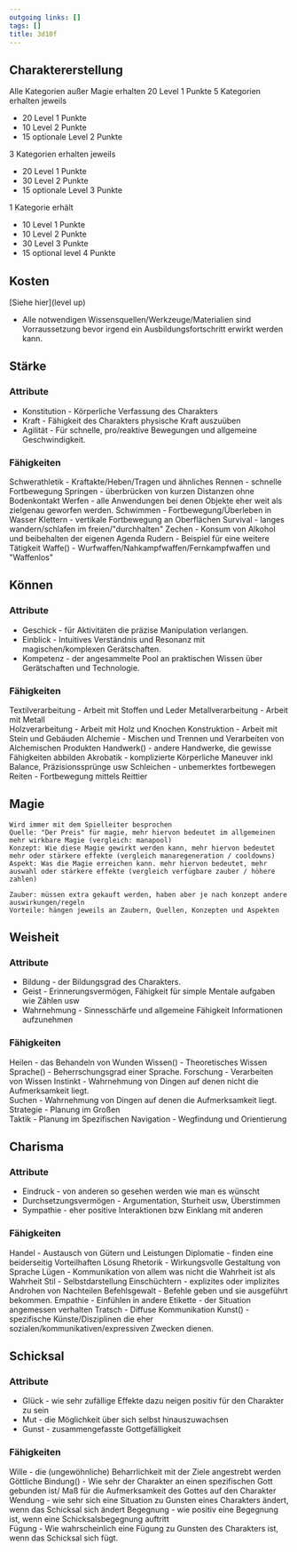 ```yaml
---
outgoing links: []
tags: []
title: 3d10f
---
```

## Charaktererstellung
Alle Kategorien außer Magie erhalten 20 Level 1 Punkte
5 Kategorien erhalten jeweils   
  

* 20 Level 1 Punkte
* 10 Level 2 Punkte
* 15 optionale Level 2 Punkte

3 Kategorien erhalten jeweils  

* 20 Level 1 Punkte  
* 30 Level 2 Punkte   
* 15 optionale Level 3 Punkte  
  
  
1 Kategorie erhält  

* 10 Level 1 Punkte  
* 10 Level 2 Punkte   
* 30 Level 3 Punkte
* 15 optional level 4 Punkte


## Kosten

[Siehe hier](level up)


* Alle notwendigen Wissensquellen/Werkzeuge/Materialien sind Vorraussetzung bevor irgend ein Ausbildungsfortschritt erwirkt werden kann.  

## Stärke
  
### Attribute 

* Konstitution - Körperliche Verfassung des Charakters
* Kraft - Fähigkeit des Charakters physische Kraft auszuüben
* Agilität - Für schnelle, pro/reaktive Bewegungen und allgemeine Geschwindigkeit.

### Fähigkeiten

Schwerathletik - Kraftakte/Heben/Tragen und ähnliches
Rennen - schnelle Fortbewegung
Springen - überbrücken von kurzen Distanzen ohne Bodenkontakt
Werfen - alle Anwendungen bei denen Objekte eher weit als zielgenau geworfen werden.
Schwimmen - Fortbewegung/Überleben in Wasser
Klettern - vertikale Fortbewegung an Oberflächen
Survival - langes wandern/schlafen im freien/"durchhalten"
Zechen - Konsum von Alkohol und beibehalten der eigenen Agenda
Rudern - Beispiel für eine weitere Tätigkeit
Waffe() - Wurfwaffen/Nahkampfwaffen/Fernkampfwaffen und "Waffenlos"



## Können

### Attribute

* Geschick - für Aktivitäten die präzise Manipulation verlangen.
* Einblick - Intuitives Verständnis und Resonanz mit magischen/komplexen Gerätschaften.
* Kompetenz - der angesammelte Pool an praktischen Wissen über Gerätschaften und Technologie.

### Fähigkeiten

Textilverarbeitung - Arbeit mit Stoffen und Leder 
Metallverarbeitung - Arbeit mit Metall  
Holzverarbeitung - Arbeit mit Holz und Knochen 
Konstruktion - Arbeit mit Stein und Gebäuden 
Alchemie - Mischen und Trennen und Verarbeiten von Alchemischen Produkten 
Handwerk() - andere Handwerke, die gewisse Fähigkeiten abbilden 
Akrobatik - komplizierte Körperliche Maneuver inkl Balance, Präzisionssprünge usw 
Schleichen - unbemerktes fortbewegen 
Reiten - Fortbewegung mittels Reittier


## Magie

	Wird immer mit dem Spielleiter besprochen
	Quelle: "Der Preis" für magie, mehr hiervon bedeutet im allgemeinen mehr wirkbare Magie (vergleich: manapool)
	Konzept: Wie diese Magie gewirkt werden kann, mehr hiervon bedeutet mehr oder stärkere effekte (vergleich manaregeneration / cooldowns)
	Aspekt: Was die Magie erreichen kann. mehr hiervon bedeutet, mehr auswahl oder stärkere effekte (vergleich verfügbare zauber / höhere zahlen)

	Zauber: müssen extra gekauft werden, haben aber je nach konzept andere auswirkungen/regeln
	Vorteile: hängen jeweils an Zaubern, Quellen, Konzepten und Aspekten

## Weisheit

### Attribute

* Bildung - der Bildungsgrad des Charakters.  
* Geist - Erinnerungsvermögen, Fähigkeit für simple Mentale aufgaben wie Zählen usw  
* Wahrnehmung - Sinnesschärfe und allgemeine Fähigkeit Informationen aufzunehmen  

### Fähigkeiten
Heilen - das Behandeln von Wunden 
Wissen() - Theoretisches Wissen 
Sprache() - Beherrschungsgrad einer Sprache.
Forschung - Verarbeiten von Wissen 
Instinkt - Wahrnehmung von Dingen auf denen nicht die Aufmerksamkeit liegt.  
Suchen - Wahrnehmung von Dingen auf denen die Aufmerksamkeit liegt.  
Strategie - Planung im Großen  
Taktik - Planung im Spezifischen 
Navigation - Wegfindung und Orientierung

        

## Charisma

### Attribute

* Eindruck - von anderen so gesehen werden wie man es wünscht 
* Durchsetzungsvermögen - Argumentation, Sturheit usw, Überstimmen
* Sympathie - eher positive Interaktionen bzw Einklang mit anderen 

### Fähigkeiten

Handel - Austausch von Gütern und Leistungen 
Diplomatie - finden eine beiderseitig Vorteilhaften Lösung 
Rhetorik - Wirkungsvolle Gestaltung von Sprache 
Lügen - Kommunikation von allem was nicht die Wahrheit ist als Wahrheit
Stil - Selbstdarstellung
Einschüchtern - explizites oder implizites Androhen von Nachteilen
Befehlsgewalt - Befehle geben und sie ausgeführt bekommen.
Empathie - Einfühlen in andere
Etikette - der Situation angemessen verhalten
Tratsch - Diffuse Kommunikation
Kunst() - spezifische Künste/Disziplinen die eher sozialen/kommunikativen/expressiven Zwecken dienen.


## Schicksal

### Attribute

* Glück - wie sehr zufällige Effekte dazu neigen positiv für den Charakter zu sein
* Mut - die Möglichkeit über sich selbst hinauszuwachsen  
* Gunst - zusammengefasste Gottgefälligkeit    

### Fähigkeiten
	
Wille - die (ungewöhnliche) Beharrlichkeit mit der Ziele angestrebt werden 
Göttliche Bindung() - Wie sehr der Charakter an einen spezifischen Gott gebunden ist/ Maß für die Aufmerksamkeit des Gottes auf den Charakter  
Wendung - wie sehr sich eine Situation zu Gunsten eines Charakters ändert, wenn das Schicksal sich ändert
Begegnung - wie positiv eine Begegnung ist, wenn eine Schicksalsbegegnung auftritt   
Fügung - Wie wahrscheinlich eine Fügung zu Gunsten des Charakters ist, wenn das Schicksal sich fügt.  

	
